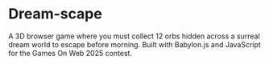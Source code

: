 # Dream-scape
A 3D browser game where you must collect 12 orbs hidden across a surreal dream world to escape before morning. Built with Babylon.js and JavaScript for the Games On Web 2025 contest.
